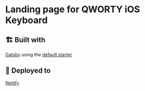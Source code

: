 <h1>
  Landing page for QWORTY iOS Keyboard
</h1>

## 🏗 Built with

[Gatsby](https://www.gatsbyjs.org/) using the [default starter](https://github.com/gatsbyjs/gatsby-starter-default)

## 💫 Deployed to

[Netlify](https://www.netlify.com)
